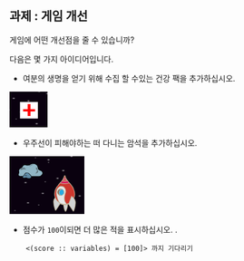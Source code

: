 ## 과제 : 게임 개선

게임에 어떤 개선점을 줄 수 있습니까?

다음은 몇 가지 아이디어입니다.

+ 여분의 생명을 얻기 위해 수집 할 수있는 건강 팩을 추가하십시오.

![스크린샷](images/invaders-aid.png)

+ 우주선이 피해야하는 떠 다니는 암석을 추가하십시오.

![스크린샷](images/invaders-rocks.png)

+ 점수가 `100`이되면 더 많은 적을 표시하십시오. </code> .

```blocks3
    <(score :: variables) = [100]> 까지 기다리기
```